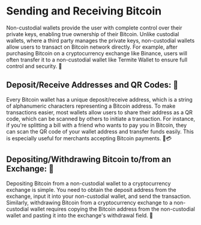 # Sending and Receiving Bitcoin

Non-custodial wallets provide the user with complete control over their private keys, enabling true ownership of their Bitcoin. Unlike custodial wallets, where a third party manages the private keys, non-custodial wallets allow users to transact on Bitcoin network directly. For example, after purchasing Bitcoin on a cryptocurrency exchange like Binance, users will often transfer it to a non-custodial wallet like Termite Wallet to ensure full control and security. 🔐

## Deposit/Receive Addresses and QR Codes: 📇
Every Bitcoin wallet has a unique deposit/receive address, which is a string of alphanumeric characters representing a Bitcoin address. To make transactions easier, most wallets allow users to share their address as a QR code, which can be scanned by others to initiate a transaction. For instance, if you're splitting a bill with a friend who wants to pay you in Bitcoin, they can scan the QR code of your wallet address and transfer funds easily. This is especially useful for merchants accepting Bitcoin payments. 📸💳

## Depositing/Withdrawing Bitcoin to/from an Exchange: 🏦
Depositing Bitcoin from a non-custodial wallet to a cryptocurrency exchange is simple. You need to obtain the deposit address from the exchange, input it into your non-custodial wallet, and send the transaction. Similarly, withdrawing Bitcoin from a cryptocurrency exchange to a non-custodial wallet requires copying the Bitcoin address from the non-custodial wallet and pasting it into the exchange's withdrawal field. 🔁

